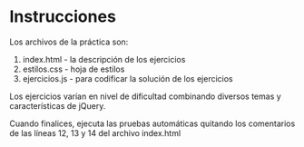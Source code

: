 # Instrucciones

Los archivos de la práctica son:

1. index.html - la descripción de los ejercicios
2. estilos.css - hoja de estilos
3. ejercicios.js - para codificar la solución de los ejercicios

Los ejercicios varían en nivel de dificultad combinando diversos temas y características de jQuery.

Cuando finalices, ejecuta las pruebas automáticas quitando los comentarios de las líneas 12, 13 y 14 del archivo index.html
